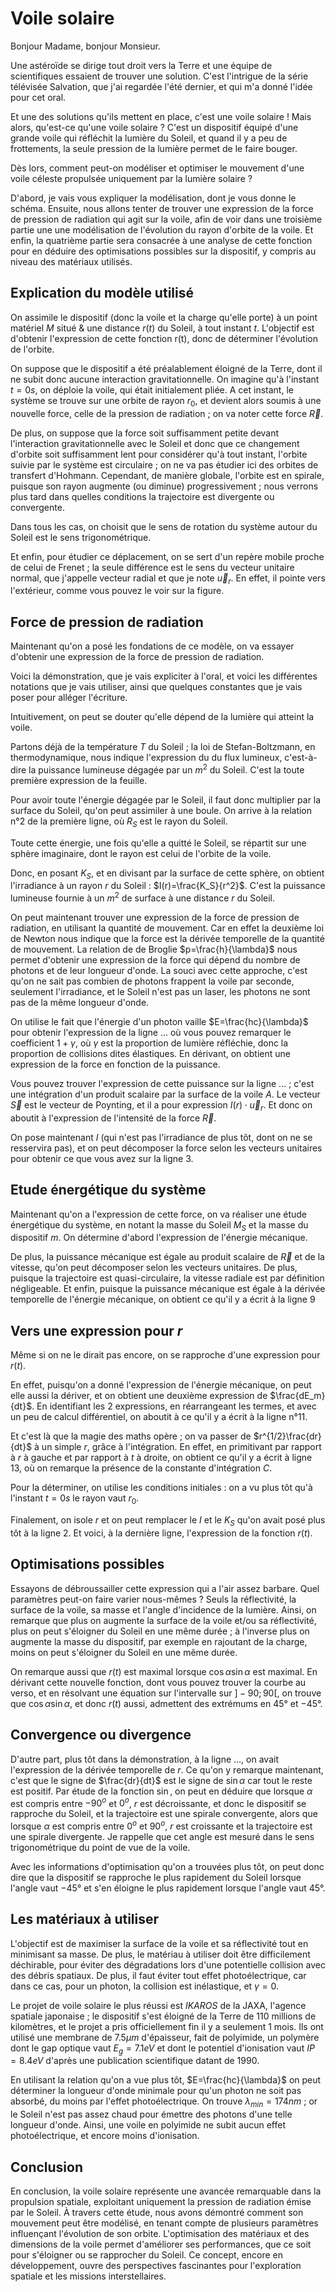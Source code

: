 # Voile solaire

Bonjour Madame, bonjour Monsieur.

Une astéroïde se dirige tout droit vers la Terre et une équipe de scientifiques essaient de trouver une solution. C'est l'intrigue de la série télévisée Salvation, que j'ai regardée l'été dernier, et qui m'a donné l'idée pour cet oral.

Et une des solutions qu'ils mettent en place, c'est une voile solaire ! Mais alors, qu'est-ce qu'une voile solaire ? 
C'est un dispositif équipé d'une grande voile qui réfléchit la lumière du Soleil, et quand il y a peu de frottements, la seule pression de la lumière permet de le faire bouger.

Dès lors, comment peut-on modéliser et optimiser le mouvement d'une voile céleste propulsée uniquement par la lumière solaire ?

D'abord, je vais vous expliquer la modélisation, dont je vous donne le schéma. Ensuite, nous allons tenter de trouver une expression de la force de pression de radiation qui agit sur la voile, afin de voir dans une troisième partie une une modélisation de l'évolution du rayon d'orbite de la voile.
Et enfin, la quatrième partie sera consacrée à une analyse de cette fonction pour en déduire des optimisations possibles sur la dispositif, y compris au niveau des matériaux utilisés.

## Explication du modèle utilisé

On assimile le dispositif (donc la voile et la charge qu'elle porte) à un point matériel $M$ situé & une distance $r(t)$ du Soleil, à tout instant $t$.
L'objectif est d'obtenir l'expression de cette fonction r(t), donc de déterminer l'évolution de l'orbite.

On suppose que le dispositif a été préalablement éloigné de la Terre, dont il ne subit donc aucune interaction gravitationnelle.
On imagine qu'à l'instant $t=0s$, on déploie la voile, qui était initialement pliée. A cet instant, le système se trouve sur une orbite de rayon $r_0$, et devient alors soumis à une nouvelle force, celle de la pression de radiation ; on va noter cette force $\vec{R}$.

De plus, on suppose que la force soit suffisamment petite devant l'interaction gravitationnelle avec le Soleil et donc que ce changement d'orbite soit suffisamment lent pour considérer qu'à tout instant, l'orbite suivie par le système est circulaire ; on ne va pas étudier ici des orbites de transfert d'Hohmann.
Cependant, de manière globale, l'orbite est en spirale, puisque son rayon augmente (ou diminue) progressivement ; nous verrons plus tard dans quelles conditions la trajectoire est divergente ou convergente.

Dans tous les cas, on choisit que le sens de rotation du système autour du Soleil est le sens trigonométrique.

Et enfin, pour étudier ce déplacement, on se sert d'un repère mobile proche de celui de Frenet ; la seule différence est le sens du vecteur unitaire normal, que j'appelle vecteur radial et que je note $\vec{u}_r$. En effet, il pointe vers l'extérieur, comme vous pouvez le voir sur la figure.

## Force de pression de radiation

Maintenant qu'on a posé les fondations de ce modèle, on va essayer d'obtenir une expression de la force de pression de radiation.

Voici la démonstration, que je vais expliciter à l'oral, et voici les différentes notations que je vais utiliser, ainsi que quelques constantes que je vais poser pour alléger l'écriture.

Intuitivement, on peut se douter qu'elle dépend de la lumière qui atteint la voile.

Partons déjà de la température $T$ du Soleil ; la loi de Stefan-Boltzmann, en thermodynamique, nous indique l'expression du du flux lumineux, c'est-à-dire la puissance lumineuse dégagée par un $m^2$ du Soleil. C'est la toute première expression de la feuille.

Pour avoir toute l'énergie dégagée par le Soleil, il faut donc multiplier par la surface du Soleil, qu'on peut assimiler à une boule.
On arrive à la relation n°2 de la première ligne, où $R_S$ est le rayon du Soleil.

Toute cette énergie, une fois qu'elle a quitté le Soleil, se répartit sur une sphère imaginaire, dont le rayon est celui de l'orbite de la voile.

Donc, en posant $K_S$, et en divisant par la surface de cette sphère, on obtient l'irradiance à un rayon $r$ du Soleil : $I(r)=\frac{K_S}{r^2}$. C'est la puissance lumineuse fournie à un $m^2$ de surface à une distance $r$ du Soleil.

On peut maintenant trouver une expression de la force de pression de radiation, en utilisant la quantité de mouvement.
Car en effet la deuxième loi de Newton nous indique que la force est la dérivée temporelle de la quantité de mouvement.
La relation de de Broglie $p=\frac{h}{\lambda}$ nous permet d'obtenir une expression de la force qui dépend du nombre de photons et de leur longueur d'onde.
La souci avec cette approche, c'est qu'on ne sait pas combien de photons frappent la voile par seconde, seulement l'irradiance, et le Soleil n'est pas un laser, les photons ne sont pas de la même longueur d'onde.

On utilise le fait que l'énergie d'un photon vaille $E=\frac{hc}{\lambda}$ pour obtenir l'expression de la ligne ... où vous pouvez remarquer le coefficient $1+\gamma$, où $\gamma$ est la proportion de lumière réfléchie, donc la proportion de collisions dites élastiques.
En dérivant, on obtient une expression de la force en fonction de la puissance.

Vous pouvez trouver l'expression de cette puissance sur la ligne ... ; c'est une intégration d'un produit scalaire par la surface de la voile $A$.
Le vecteur $\vec{S}$ est le vecteur de Poynting, et il a pour expression $I(r)\cdot \vec{u}_r$.
Et donc on aboutit à l'expression de l'intensité de la force $\vec{R}$.

On pose maintenant $I$ (qui n'est pas l'irradiance de plus tôt, dont on ne se resservira pas), et on peut décomposer la force selon les vecteurs unitaires pour obtenir ce que vous avez sur la ligne 3.


## Etude énergétique du système

Maintenant qu'on a l'expression de cette force, on va réaliser une étude énergétique du système, en notant la masse du Soleil $M_S$ et la masse du dispositif $m$.
On détermine d'abord l'expression de l'énergie mécanique.

De plus, la puissance mécanique est égale au produit scalaire de $\vec{R}$ et de la vitesse, qu'on peut décomposer selon les vecteurs unitaires.
De plus, puisque la trajectoire est quasi-circulaire, la vitesse radiale est par définition négligeable.
Et enfin, puisque la puissance mécanique est égale à la dérivée temporelle de l'énergie mécanique, on obtient ce qu'il y  a écrit à la ligne 9

## Vers une expression pour $r$

Même si on ne le dirait pas encore, on se rapproche d'une expression pour $r(t)$.

En effet, puisqu'on a donné l'expression de l'énergie mécanique, on peut elle aussi la dériver, et on obtient une deuxième expression de $\frac{dE_m}{dt}$.
En identifiant les 2 expressions, en réarrangeant les termes, et avec un peu de calcul différentiel, on aboutit à ce qu'il y a écrit à la ligne n°11.

Et c'est là que la magie des maths opère ; on va passer de $r^{1/2}\frac{dr}{dt}$ à un simple $r$, grâce à l'intégration.
En effet, en primitivant par rapport à $r$ à gauche et par rapport à $t$ à droite, on obtient ce qu'il y a écrit à ligne 13, où on remarque la présence de la constante d'intégration $C$.

Pour la déterminer, on utilise les conditions initiales : on a vu plus tôt qu'à l'instant $t=0s$ le rayon vaut $r_0$.

Finalement, on isole $r$ et on peut remplacer le $I$ et le $K_S$ qu'on avait posé plus tôt à la ligne 2.
Et voici, à la dernière ligne, l'expression de la fonction $r(t)$.

## Optimisations possibles

Essayons de débroussailler cette expression qui a l'air assez barbare.
Quel paramètres peut-on faire varier nous-mêmes ? 
Seuls la réflectivité, la surface de la voile, sa masse et l'angle d'incidence de la lumière.
Ainsi, on remarque que plus on augmente la surface de la voile et/ou sa réflectivité, plus on peut s'éloigner du Soleil en une même durée ; à l'inverse plus on augmente la masse du dispositif, par exemple en rajoutant de la charge, moins on peut s'éloigner du Soleil en une même durée.

On remarque aussi que $r(t)$ est maximal lorsque $\cos\alpha \sin\alpha$ est maximal.
En dérivant cette nouvelle fonction, dont vous pouvez trouver la courbe au verso, et en résolvant une équation sur l'intervalle sur $]-90;90[$, on trouve que $\cos\alpha \sin\alpha$, et donc $r(t)$ aussi, admettent des extrémums en $45°$ et $-45°$.

## Convergence ou divergence

D'autre part, plus tôt dans la démonstration, à la ligne ..., on avait l'expression de la dérivée temporelle de $r$.
Ce qu'on y remarque maintenant, c'est que le signe de $\frac{dr}{dt}$ est le signe de $\sin\alpha$ car tout le reste est positif.
Par étude de la fonction $\sin$, on peut en déduire que lorsque $\alpha$ est compris entre $-90^o$ et $0^o$, $r$ est décroissante, et donc le dispositif se rapproche du Soleil, et la trajectoire est une spirale convergente, alors que lorsque $\alpha$ est compris entre $0^o$ et $90^o$, $r$ est croissante et la trajectoire est une spirale divergente.
Je rappelle que cet angle est mesuré dans le sens trigonométrique du point de vue de la voile.

Avec les informations d'optimisation qu'on a trouvées plus tôt, on peut donc dire que la dispositif se rapproche le plus rapidement du Soleil lorsque l'angle vaut $-45°$ et s'en éloigne le plus rapidement lorsque l'angle vaut $45°$.

## Les matériaux à utiliser

L'objectif est de maximiser la surface de la voile et sa réflectivité tout en minimisant sa masse.
De plus, le matériau à utiliser doit être difficilement déchirable, pour éviter des dégradations lors d'une potentielle collision avec des débris spatiaux.
De plus, il faut éviter tout effet photoélectrique, car dans ce cas, pour un photon, la collision est inélastique, et $\gamma=0$.

Le projet de voile solaire le plus réussi est *IKAROS* de la JAXA, l'agence spatiale japonaise ; le dispositif s'est éloigné de la Terre de 110 millions de kilomètres, et le projet a pris officiellement fin il y a seulement 1 mois.
Ils ont utilisé une membrane de $7.5µm$ d'épaisseur, fait de polyimide, un polymère dont le gap optique vaut $E_g=7.1eV$ et dont le potentiel d'ionisation vaut $IP=8.4eV$ d'après une publication scientifique datant de 1990.

En utilisant la relation qu'on a vue plus tôt, $E=\frac{hc}{\lambda}$ on peut déterminer la longueur d'onde minimale pour qu'un photon ne soit pas absorbé, du moins par l'effet photoélectrique.
On trouve $\lambda_{min}=174nm$ ; or le Soleil n'est pas assez chaud pour émettre des photons d'une telle longueur d'onde.
Ainsi, une voile en polyimide ne subit aucun effet photoélectrique, et encore moins d'ionisation.

## Conclusion

En conclusion, la voile solaire représente une avancée remarquable dans la propulsion spatiale, exploitant uniquement la pression de radiation émise par le Soleil. À travers cette étude, nous avons démontré comment son mouvement peut être modélisé, en tenant compte de plusieurs paramètres influençant l'évolution de son orbite. L'optimisation des matériaux et des dimensions de la voile permet d'améliorer ses performances, que ce soit pour s'éloigner ou se rapprocher du Soleil. Ce concept, encore en développement, ouvre des perspectives fascinantes pour l'exploration spatiale et les missions interstellaires.